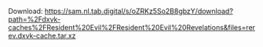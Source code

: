 Download: https://sam.nl.tab.digital/s/oZRKz5So2B8gbzY/download?path=%2Fdxvk-caches%2FResident%20Evil%2FResident%20Evil%20Revelations&files=rerev.dxvk-cache.tar.xz

